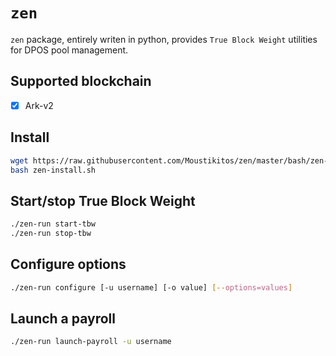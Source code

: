 # `zen`

`zen` package, entirely writen in python, provides `True Block Weight` utilities
for DPOS pool management.

## Supported blockchain

 * [X] Ark-v2

## Install

```bash
wget https://raw.githubusercontent.com/Moustikitos/zen/master/bash/zen-install.sh
bash zen-install.sh
```

## Start/stop True Block Weight

```bash
./zen-run start-tbw
./zen-run stop-tbw
```

## Configure options

```bash
./zen-run configure [-u username] [-o value] [--options=values]
```

## Launch a payroll

```bash
./zen-run launch-payroll -u username
```